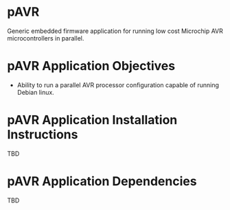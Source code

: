 # pAVR
Generic embedded firmware application for running low cost Microchip AVR microcontrollers in parallel.


# pAVR Application Objectives
* Ability to run a parallel AVR processor configuration capable of running Debian linux.

# pAVR Application Installation Instructions
TBD

# pAVR Application Dependencies
TBD
